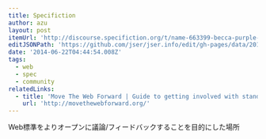 ```yaml
---
title: Specifiction
author: azu
layout: post
itemUrl: 'http://discourse.specifiction.org/t/name-663399-becca-purple-in-css4-color/225'
editJSONPath: 'https://github.com/jser/jser.info/edit/gh-pages/data/2014/06/index.json'
date: '2014-06-22T04:44:54.008Z'
tags:
  - web
  - spec
  - community
relatedLinks:
  - title: 'Move The Web Forward | Guide to getting involved with standards and browser development'
    url: 'http://movethewebforward.org/'
---
```

Web標準をよりオープンに議論/フィードバックすることを目的にした場所
